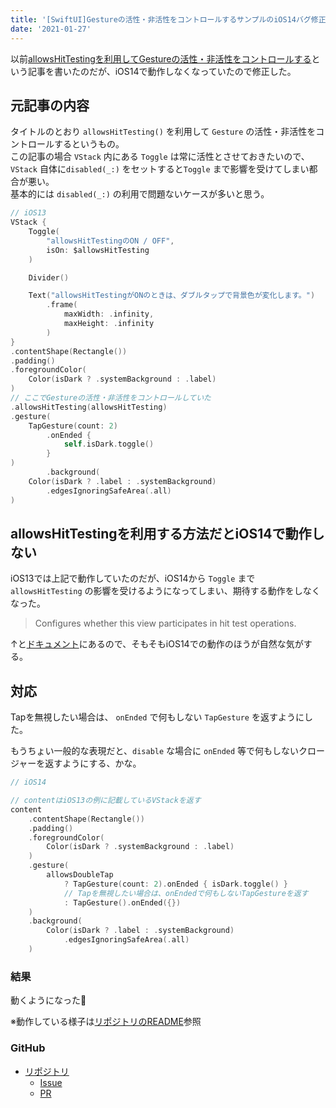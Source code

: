 ```yaml
---
title: '[SwiftUI]Gestureの活性・非活性をコントロールするサンプルのiOS14バグ修正'
date: '2021-01-27'
---
```

以前[allowsHitTestingを利用してGestureの活性・非活性をコントロールする](https://qiita.com/ktaguchi/items/931078c204512a18090d)という記事を書いたのだが、iOS14で動作しなくなっていたので修正した。

## 元記事の内容
タイトルのとおり `allowsHitTesting()` を利用して `Gesture` の活性・非活性をコントロールするというもの。  
この記事の場合 `VStack` 内にある `Toggle` は常に活性とさせておきたいので、 `VStack` 自体に`disabled(_:)` をセットすると`Toggle` まで影響を受けてしまい都合が悪い。  
基本的には `disabled(_:)` の利用で問題ないケースが多いと思う。


```swift
// iOS13
VStack {
    Toggle(
        "allowsHitTestingのON / OFF",
        isOn: $allowsHitTesting
    )

    Divider()

    Text("allowsHitTestingがONのときは、ダブルタップで背景色が変化します。")
        .frame(
            maxWidth: .infinity,
            maxHeight: .infinity
        )
}
.contentShape(Rectangle())
.padding()
.foregroundColor(
    Color(isDark ? .systemBackground : .label)
)
// ここでGestureの活性・非活性をコントロールしていた
.allowsHitTesting(allowsHitTesting)
.gesture(
    TapGesture(count: 2)
        .onEnded {
            self.isDark.toggle()
        }
)
        .background(
    Color(isDark ? .label : .systemBackground)
        .edgesIgnoringSafeArea(.all)
)
```

## allowsHitTestingを利用する方法だとiOS14で動作しない
iOS13では上記で動作していたのだが、iOS14から `Toggle` まで ` allowsHitTesting` の影響を受けるようになってしまい、期待する動作をしなくなった。 

> Configures whether this view participates in hit test operations.

↑と[ドキュメント](https://developer.apple.com/documentation/swiftui/form/allowshittesting(_:))にあるので、そもそもiOS14での動作のほうが自然な気がする。  

## 対応
Tapを無視したい場合は、 `onEnded` で何もしない `TapGesture` を返すようにした。  

もうちょい一般的な表現だと、`disable` な場合に `onEnded` 等で何もしないクロージャーを返すようにする、かな。

```swift
// iOS14

// contentはiOS13の例に記載しているVStackを返す
content
    .contentShape(Rectangle())
    .padding()
    .foregroundColor(
        Color(isDark ? .systemBackground : .label)
    )
    .gesture(
        allowsDoubleTap
            ? TapGesture(count: 2).onEnded { isDark.toggle() }
            // Tapを無視したい場合は、onEndedで何もしないTapGestureを返す
            : TapGesture().onEnded({})
    )
    .background(
        Color(isDark ? .label : .systemBackground)
            .edgesIgnoringSafeArea(.all)
    )
```

### 結果
動くようになった🎉  

※動作している様子は[リポジトリのREADME](https://github.com/taguchi-k/swiftui-allows-hit-testing-sample/blob/master/README.md)参照

### GitHub
* [リポジトリ](https://github.com/taguchi-k/swiftui-allows-hit-testing-sample)
  * [Issue](https://github.com/taguchi-k/swiftui-allows-hit-testing-sample/issues/5)
  * [PR](https://github.com/taguchi-k/swiftui-allows-hit-testing-sample/pull/6)
